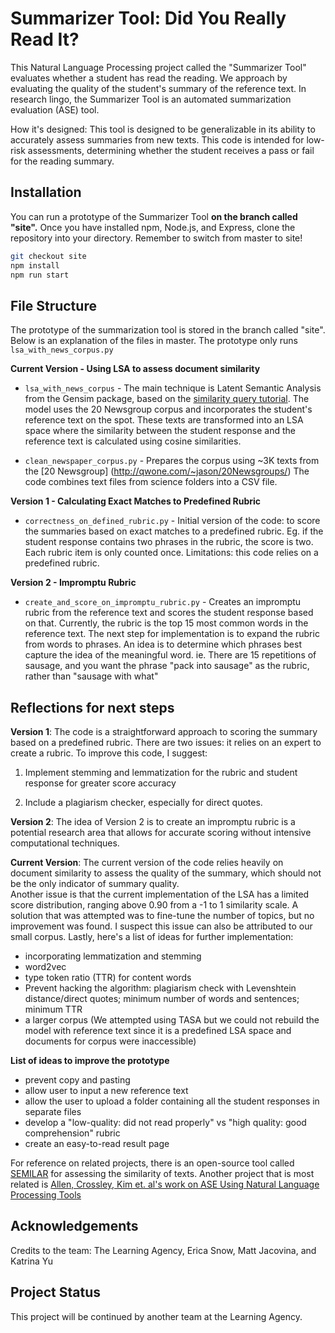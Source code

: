 # Summarizer Tool: Did You Really Read It? 

This Natural Language Processing project called the "Summarizer Tool" evaluates whether a student has read the reading. We approach by evaluating the quality of the student's summary of the reference text. In research lingo, the Summarizer Tool is an automated summarization evaluation (ASE) tool. 

How it's designed: 
This tool is designed to be generalizable in its ability to accurately assess summaries from new texts. This code is intended for low-risk assessments, determining whether the student receives a pass or fail for the reading summary. 

## Installation

You can run a prototype of the Summarizer Tool <strong>on the branch called "site".</strong> Once you have installed npm, Node.js, and Express, clone the repository into your directory. Remember to switch from master to site! 

```bash
git checkout site
npm install
npm run start
```

## File Structure 
The prototype of the summarization tool is stored in the branch called "site". Below is an explanation of the files in master. The prototype only runs `lsa_with_news_corpus.py`

<strong>Current Version - Using LSA to assess document similarity</strong>


* `lsa_with_news_corpus` - The main technique is Latent Semantic Analysis from the Gensim package, based on the [similarity query tutorial](https://radimrehurek.com/gensim/auto_examples/core/run_similarity_queries.html). The model uses the 20 Newsgroup corpus and incorporates the student's reference text on the spot. These texts are transformed into an LSA space where the similarity between the student response and the reference text is calculated using cosine similarities. 


* `clean_newspaper_corpus.py` - Prepares the corpus using ~3K texts from the [20 Newsgroup] (http://qwone.com/~jason/20Newsgroups/) The code combines text files from science folders into a CSV file.

<strong>Version 1 - Calculating Exact Matches to Predefined Rubric</strong>

* `correctness_on_defined_rubric.py` - Initial version of the code: to score the summaries based on exact matches to a predefined rubric. Eg. if the student response contains two phrases in the rubric, the score is two. Each rubric item is only counted once. Limitations: this code relies on a predefined rubric. 


<strong>Version 2 - Impromptu Rubric </strong>

* `create_and_score_on_impromptu_rubric.py` - Creates an impromptu rubric from the reference text and scores the student response based on that. Currently, the rubric is the top 15 most common words in the reference text. The next step for implementation is to expand the rubric from words to phrases. An idea is to determine which phrases best capture the idea of the meaningful word. ie. There are 15 repetitions of sausage, and you want the phrase "pack into sausage" as the rubric, rather than "sausage with what" 



## Reflections for next steps 
<strong>Version 1</strong>: The code is a straightforward approach to scoring the summary based on a predefined rubric. There are two issues: it relies on an expert to create a rubric. To improve this code, I suggest: 

1. Implement stemming and lemmatization for the rubric and student response for greater score accuracy


2.  Include a plagiarism checker, especially for direct quotes. 

<strong>Version 2</strong>: The idea of Version 2 is to create an impromptu rubric is a potential research area that allows for accurate scoring without intensive computational techniques. 


<strong>Current Version</strong>: The current version of the code relies heavily on document similarity to assess the quality of the summary, which should not be the only indicator of summary quality.  
Another issue is that the current implementation of the LSA has a limited score distribution, ranging above 0.90 from a -1 to 1 similarity scale. A solution that was attempted was to fine-tune the number of topics, but no improvement was found. I suspect this issue can also be attributed to our small corpus. 
Lastly, here's a list of ideas for further implementation: 

* incorporating lemmatization and stemming
* word2vec 
* type token ratio (TTR) for content words
* Prevent hacking the algorithm: plagiarism check with Levenshtein distance/direct quotes; minimum number of words and sentences; minimum TTR
* a larger corpus (We attempted using TASA but we could not rebuild the model with reference text since it is a predefined LSA space and documents for corpus were inaccessible) 

<strong>List of ideas to improve the prototype</strong>

* prevent copy and pasting
* allow user to input a new reference text
* allow the user to upload a folder containing all the student responses in separate files 
* develop a "low-quality: did not read properly" vs "high quality: good comprehension" rubric
* create an easy-to-read result page 


For reference on related projects, there is an open-source tool called [SEMILAR](http://www.semanticsimilarity.org/) for assessing the similarity of texts. Another project that is most related is [Allen, Crossley, Kim et. al's work on ASE Using Natural Language Processing Tools](https://www.researchgate.net/publication/333909045_Automated_Summarization_Evaluation_ASE_Using_Natural_Language_Processing_Tools) 

## Acknowledgements
Credits to the team: The Learning Agency, Erica Snow, Matt Jacovina, and Katrina Yu

## Project Status 
This project will be continued by another team at the Learning Agency. 
